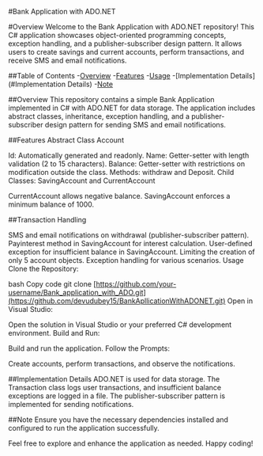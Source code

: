 #Bank Application with ADO.NET

#Overview
Welcome to the Bank Application with ADO.NET repository! This C# application showcases object-oriented programming concepts, exception handling, and a publisher-subscriber design pattern. It allows users to create savings and current accounts, perform transactions, and receive SMS and email notifications.

##Table of Contents
-[Overview](#Overview)
-[Features](#Features)
-[Usage](#Usage)
-[Implementation Details](#Implementation Details)
-[Note](#Note)

##Overview
This repository contains a simple Bank Application implemented in C# with ADO.NET for data storage. The application includes abstract classes, inheritance, exception handling, and a publisher-subscriber design pattern for sending SMS and email notifications.

##Features
Abstract Class Account

Id: Automatically generated and readonly.
Name: Getter-setter with length validation (2 to 15 characters).
Balance: Getter-setter with restrictions on modification outside the class.
Methods: withdraw and Deposit.
Child Classes: SavingAccount and CurrentAccount

CurrentAccount allows negative balance.
SavingAccount enforces a minimum balance of 1000.

##Transaction Handling

SMS and email notifications on withdrawal (publisher-subscriber pattern).
Payinterest method in SavingAccount for interest calculation.
User-defined exception for insufficient balance in SavingAccount.
Limiting the creation of only 5 account objects.
Exception handling for various scenarios.
Usage
Clone the Repository:

bash
Copy code
git clone [https://github.com/your-username/Bank_application_with_ADO.git](https://github.com/devudubey15/BankApllicationWithADONET.git)
Open in Visual Studio:

Open the solution in Visual Studio or your preferred C# development environment.
Build and Run:

Build and run the application.
Follow the Prompts:

Create accounts, perform transactions, and observe the notifications.

##Implementation Details
ADO.NET is used for data storage.
The Transaction class logs user transactions, and insufficient balance exceptions are logged in a file.
The publisher-subscriber pattern is implemented for sending notifications.

##Note
Ensure you have the necessary dependencies installed and configured to run the application successfully.

Feel free to explore and enhance the application as needed. Happy coding!

